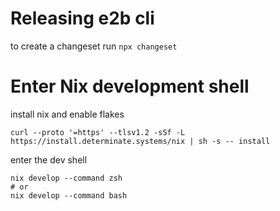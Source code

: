 # Releasing e2b cli 

to create a changeset run `npx changeset`


# Enter Nix development shell 

install nix and enable flakes

```
curl --proto '=https' --tlsv1.2 -sSf -L https://install.determinate.systems/nix | sh -s -- install
```

enter the dev shell 
```
nix develop --command zsh
# or
nix develop --command bash
```